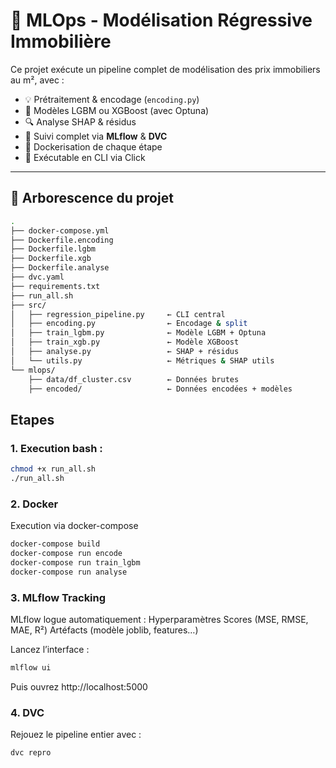 # 🏡 MLOps - Modélisation Régressive Immobilière

Ce projet exécute un pipeline complet de modélisation des prix immobiliers au m², avec :

- 💡 Prétraitement & encodage (`encoding.py`)
- 🧠 Modèles LGBM ou XGBoost (avec Optuna)
- 🔍 Analyse SHAP & résidus
- 🔄 Suivi complet via **MLflow** & **DVC**
- 🐳 Dockerisation de chaque étape
- 🔁 Exécutable en CLI via Click

---

## 🚀 Arborescence du projet

```bash
.
├── docker-compose.yml
├── Dockerfile.encoding
├── Dockerfile.lgbm
├── Dockerfile.xgb
├── Dockerfile.analyse
├── dvc.yaml
├── requirements.txt
├── run_all.sh
├── src/
│   ├── regression_pipeline.py     ← CLI central
│   ├── encoding.py                ← Encodage & split
│   ├── train_lgbm.py              ← Modèle LGBM + Optuna
│   ├── train_xgb.py               ← Modèle XGBoost
│   ├── analyse.py                 ← SHAP + résidus
│   └── utils.py                   ← Métriques & SHAP utils
└── mlops/
    ├── data/df_cluster.csv        ← Données brutes
    ├── encoded/                   ← Données encodées + modèles
```
## Etapes
### 1. Execution bash :
```bash
chmod +x run_all.sh
./run_all.sh
```

### 2. Docker
Execution via docker-compose 
```bash
docker-compose build
docker-compose run encode
docker-compose run train_lgbm
docker-compose run analyse
```

### 3. MLflow Tracking

MLflow logue automatiquement :
    Hyperparamètres
    Scores (MSE, RMSE, MAE, R²)
    Artéfacts (modèle joblib, features…)

Lancez l’interface :
```bash
mlflow ui
```
Puis ouvrez http://localhost:5000

### 4. DVC
Rejouez le pipeline entier avec :
```bash
dvc repro
```
